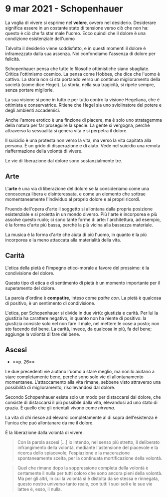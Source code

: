 # 9 mar 2021 - Schopenhauer

La voglia di vivere si esprime nel **volere**, ovvero nel desiderio. Desiderare significa essere in un costante stato di tensione verso ciò che non ha: questo è  ciò che fa star male l'uomo. Ecco quindi che il dolore è una condizione esistenziale dell'uomo

Talvolta il desiderio viene soddisfatto, e in questi momenti il dolore è inframezzato dalla sua assenza. Noi confondiamo l'assenza di dolore per felicità.

Schopenhauer pensa che tutte le filosofie ottimistiche siano sbagliate. Critica l'ottimismo cosmico.
La pensa come Hobbes, che dice che l'uomo è cattivo. La storia non ci sta portando verso un continuo miglioramento della società (come dice Hegel).
La storia, nella sua tragicità, si ripete sempre, senza portare migliorie.

La sua visione si pone in tutto e per tutto contro la visione Hegeliana, che è ottimista e conservatrice.
Ritiene che Hegel sia uno sviolinatore del potere e degli ambienti accademici.

Anche l'amore erotico è una finzione di piacere, ma è solo uno stratagemma della natura per far proseguire la specie. La gente si vergogna, perché attraverso la sessualità si genera vita e si perpetra il dolore.

Il suicidio è una protesta non verso la vita, ma verso la vita capitata alla persona. È un grido di disperazione e di aiuto. Vede nel suicidio una remota riaffermazione della volontà di vivere.

Le vie di liberazione dal dolore sono sostanzialmente tre.

## Arte

L'**arte** è una via di liberazione del dolore se la consideriamo come una conoscenza libera e disinteressata, e come un elemento che sottrae momentaneamente l'individuo al proprio dolore e ai propri ricordi.

Fruendo dell'opera d'arte il soggetto si allontana dalla propria posizione esistenziale e si proietta in un mondo diverso. Più l'arte è incorporea e più assolve questo ruolo; ci sono tante forme di arte: l'architettura, ad esempio, è la forma d'arte più bassa, perché la più vicina alla bassezza materiale.

La musica è la forma d'arte che aiuta di più l'uomo, in quanto è la più incorporea e la meno attaccata alla materialità della vita.

## Carità

L'etica della pietà è l'impegno etico-morale a favore del prossimo: è la condivisione del dolore.

Questo tipo di etica e di sentimento di pietà è un momento importante per il superamento del dolore.

La parola d'ordine è **compatire**, inteso come _patire con_.
La pietà è qualcosa di positivo, è un sentimento di condivisione.

L'etica, per Schopenhauer si divide in due virtù: giustizia e carità. Per lui la giustizia ha carattere negativo, in quanto non ha niente di positivo: la giustizia consiste solo nel non fare il male, nel mettere le cose a posto; non sto facendo del bene. La carità, invece, da qualcosa in più, fa del bene; aggiunge la volontà di fare del bene.

## Ascesi
* ==p. 26==

Le due precedenti vie aiutano l'uomo a stare meglio, ma non lo aiutano a stare completamente bene, perché sono solo vie di allontanamento momentanee.
L'attaccamento alla vita rimane, sebbene visto attraverso una possibilità di miglioramento, risollevandosi dal dolore.

Secondo Schopenhauer esiste solo un modo per distaccarsi dal dolore, che consiste di distaccarsi il più possibile dalla vita, elevandosi ad uno stato di grazia. È quello che gli orientali vivono come _nirvana_.

La vita di chi riesce ad elevarsi completamente al di sopra dell'esistenza è l'unica che può allontanare da me il dolore.

È la liberazione dalla volontà di vivere.

> Con la parola ascesi [...] io intendo, nel senso più stretto, il deliberato infrangimento della volontà, mediante l'astensione del piacevole e la ricerca dello spiacevole, l'espiazione e la macerazione spontaneamente scelta, per la continuata mortificazione della volontà.

> Quel che rimane dopo la soppressione completa della volontà è certamente il nulla per tutti coloro che sono ancora pieni della volontà. Ma per gli altri, in cui la volontà si è distolta da se stessa e rinnegata, questo nostro universo tanto reale, con tutti i suoi soli e le sue vie lattee è, esso, il nulla.
